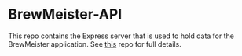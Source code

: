 # BrewMeister-API

This repo contains the Express server that is used to hold data for the BrewMeister application.  See [this](https://github.com/tfettig22/BrewMeister) repo for full details.
